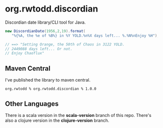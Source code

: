 # org.rwtodd.discordian

Discordian date library/CLI tool for Java.

~~~~ java
new DiscordianDate(1956,2,19).format(
   "%{%A, the %e of %B%} in %Y YOLD.%n%X days left... %.%N%nEnjoy %H");

// ==> "Setting Orange, the 50th of Chaos in 3122 YOLD.
// 2449088 days left... Or not.
// Enjoy Chaoflux"
~~~~

## Maven Central

I've published the library to maven central.

    org.rwtodd % org.rwtodd.discordian % 1.0.0


## Other Languages ##

There is a scala version in the **scala-version** branch of this
repo.  There's also a clojure version in the **clojure-version**
branch.


